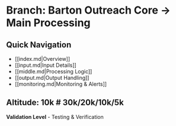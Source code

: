# Branch: Barton Outreach Core → Main Processing

## Quick Navigation
- [[index.md|Overview]]
- [[input.md|Input Details]] 
- [[middle.md|Processing Logic]]
- [[output.md|Output Handling]]
- [[monitoring.md|Monitoring & Alerts]]

## Altitude: 10k            # 30k/20k/10k/5k
**Validation Level** - Testing & Verification
